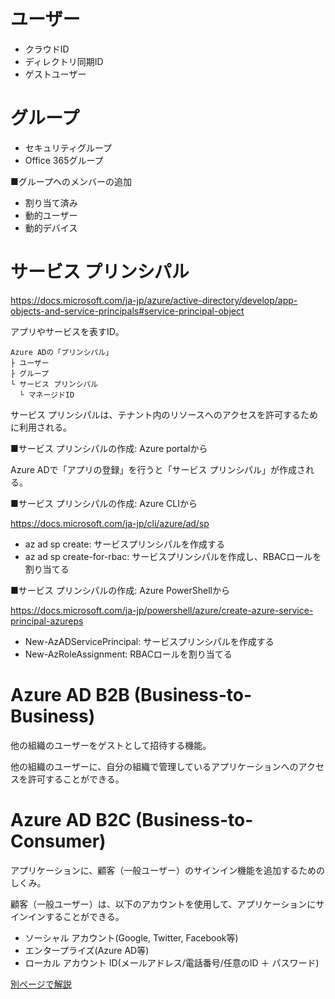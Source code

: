 
# ユーザー

- クラウドID
- ディレクトリ同期ID
- ゲストユーザー

# グループ

- セキュリティグループ
- Office 365グループ


■グループへのメンバーの追加

- 割り当て済み
- 動的ユーザー
- 動的デバイス

# サービス プリンシパル

https://docs.microsoft.com/ja-jp/azure/active-directory/develop/app-objects-and-service-principals#service-principal-object

アプリやサービスを表すID。

```
Azure ADの「プリンシパル」
├ ユーザー
├ グループ
└ サービス プリンシパル
  └ マネージドID
```

サービス プリンシパルは、テナント内のリソースへのアクセスを許可するために利用される。

■サービス プリンシパルの作成: Azure portalから

Azure ADで「アプリの登録」を行うと「サービス プリンシパル」が作成される。

■サービス プリンシパルの作成: Azure CLIから

https://docs.microsoft.com/ja-jp/cli/azure/ad/sp

- az ad sp create: サービスプリンシパルを作成する
- az ad sp create-for-rbac: サービスプリンシパルを作成し、RBACロールを割り当てる

■サービス プリンシパルの作成: Azure PowerShellから

https://docs.microsoft.com/ja-jp/powershell/azure/create-azure-service-principal-azureps

- New-AzADServicePrincipal: サービスプリンシパルを作成する
- New-AzRoleAssignment: RBACロールを割り当てる

# Azure AD B2B (Business-to-Business)

他の組織のユーザーをゲストとして招待する機能。

他の組織のユーザーに、自分の組織で管理しているアプリケーションへのアクセスを許可することができる。

# Azure AD B2C (Business-to-Consumer)

アプリケーションに、顧客（一般ユーザー）のサインイン機能を追加するためのしくみ。

顧客（一般ユーザー）は、以下のアカウントを使用して、アプリケーションにサインインすることができる。

- ソーシャル アカウント(Google, Twitter, Facebook等)
- エンタープライズ(Azure AD等)
- ローカル アカウント ID(メールアドレス/電話番号/任意のID ＋ パスワード) 

[別ページで解説](mod01-aad-b2c.md)

